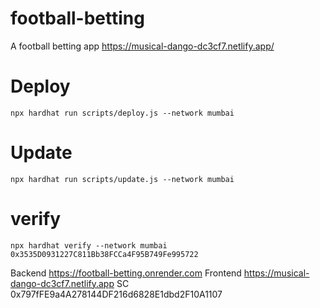# football-betting

A football betting app https://musical-dango-dc3cf7.netlify.app/

# Deploy

```
npx hardhat run scripts/deploy.js --network mumbai
```

# Update

```
npx hardhat run scripts/update.js --network mumbai
```

# verify

```
npx hardhat verify --network mumbai 0x3535D0931227C811Bb38FCCa4F95B749Fe995722
```

Backend
https://football-betting.onrender.com
Frontend
https://musical-dango-dc3cf7.netlify.app
SC
0x797fFE9a4A278144DF216d6828E1dbd2F10A1107
